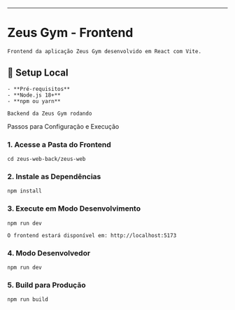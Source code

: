 ***
# Zeus Gym - Frontend
```
Frontend da aplicação Zeus Gym desenvolvido em React com Vite.
```
## 🚀 Setup Local
```
- **Pré-requisitos**
- **Node.js 18+**
- **npm ou yarn**

Backend da Zeus Gym rodando
```
Passos para Configuração e Execução
### 1. Acesse a Pasta do Frontend

```cd zeus-web-back/zeus-web```

### 2. Instale as Dependências

```npm install```

### 3. Execute em Modo Desenvolvimento

```
npm run dev

O frontend estará disponível em: http://localhost:5173
```

### 4. Modo Desenvolvedor 

```npm run dev```

### 5. Build para Produção

```npm run build```
